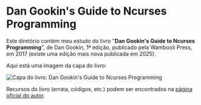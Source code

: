 # Dan Gookin's Guide to Ncurses Programming

Este diretório contém meu estudo do livro "**Dan Gookin's Guide to Ncurses
Programming**", de Dan Gookin, 1ª edição, publicado pela Wambooli Press, em 2017
(existe uma edição mais nova publicada em 2025).

Aqui está uma imagem da capa do livro:

![Capa do livro: Dan Gookin's Guide to Ncurses
Programming](https://github.com/abrantesasf/ncurses/blob/master/imagens/gookins_ncurses_298x400.jpg)

Recursos do livro (errata, códigos, etc.) podem ser encontrados na [página
oficial do autor](https://c-for-dummies.com/ncurses/).
